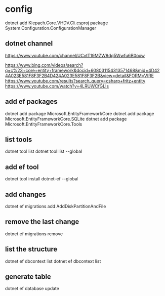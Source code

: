 ﻿# config
dotnet add Klepach.Core.VHDV.Cli.csproj package System.Configuration.ConfigurationManager

## dotnet channel
https://www.youtube.com/channel/UCvtT19MZW8dq5Wwfu6B0oxw

https://www.bing.com/videos/search?q=c%23+core+entity+framework&docid=608031154313571468&mid=4D424A023E581F8F3F2B4D424A023E581F8F3F2B&view=detail&FORM=VIRE
https://www.youtube.com/results?search_query=csharp+fritz+entity
https://www.youtube.com/watch?v=4LRUWCfGLIs

## add ef packages
dotnet add package Microsoft.EntityFrameworkCore
dotnet add package Microsoft.EntityFrameworkCore.SQLite
dotnet add package Microsoft.EntityFrameworkCore.Tools

## list tools
dotnet tool list
dotnet tool list --global
## add ef tool
dotnet tool install dotnet-ef --global

## add changes
dotnet ef migrations add AddDiskPartitionAndFile
## remove the last change
dotnet ef migrations remove 

## list the structure
dotnet ef dbcontext list
dotnet ef dbcontext list


## generate table
dotnet ef database update